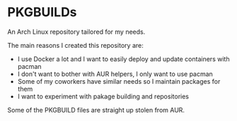# PKGBUILDs

An Arch Linux repository tailored for my needs. 

The main reasons I created this repository are:
- I use Docker a lot and I want to easily deploy and update containers with pacman
- I don't want to bother with AUR helpers, I only want to use pacman
- Some of my coworkers have similar needs so I maintain packages for them
- I want to experiment with pakage building and repositories

Some of the PKGBUILD files are straight up stolen from AUR.
